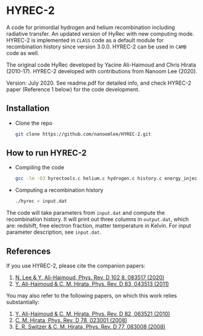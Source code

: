 # HYREC-2

A code for primordial hydrogen and helium recombination including radiative transfer. An updated version of HyRec with new computing mode.
HYREC-2 is implemented in `CLASS` code as a default module for recombination history since version 3.0.0.
HYREC-2 can be used in `CAMB` code as well.

The original code HyRec developed by Yacine Ali-Haimoud and Chris Hirata (2010-17).
HYREC-2 developed with contributions from Nanoom Lee (2020).

Version: July 2020.
See readme.pdf for detailed info, and check HYREC-2 paper (Reference 1 below) for the code development.

## Installation

* Clone the repo
   ```sh
   git clone https://github.com/nanoomlee/HYREC-2.git
   ```
## How to run HYREC-2

* Compiling the code
  ```sh
  gcc -lm -O3 hyrectools.c helium.c hydrogen.c history.c energy_injection.c hyrec.c -o hyrec
  ```
* Computing a recombination history
  ```sh
  ./hyrec < input.dat
  ```
The code will take parameters from `input.dat` and compute the recombination history. It will print out three columns in `output.dat`, which are: redshift, free electron fraction, matter temperature in Kelvin. For input parameter description, see `input.dat`.

## References

If you use HYREC-2, please cite the companion papers:

1. [N. Lee & Y. Ali-Haimoud, Phys. Rev. D 102 8, 083517 (2020)](https://journals.aps.org/prd/pdf/10.1103/PhysRevD.102.083517)
2. [Y. Ali-Haimoud & C. M. Hirata, Phys. Rev. D 83, 043513 (2011)](https://journals.aps.org/prd/pdf/10.1103/PhysRevD.83.043513)

You may also refer to the following papers, on which this work relies substantially:

1. [Y. Ali-Haimoud & C. M. Hirata, Phys. Rev. D 82, 063521 (2010)](https://journals.aps.org/prd/pdf/10.1103/PhysRevD.82.063521)
2. [C. M. Hirata, Phys. Rev. D 78, 023001 (2008)](https://journals.aps.org/prd/pdf/10.1103/PhysRevD.78.023001)
3. [E. R. Switzer & C. M. Hirata, Phys. Rev. D 77, 083008 (2008)](https://journals.aps.org/prd/pdf/10.1103/PhysRevD.77.083008)

